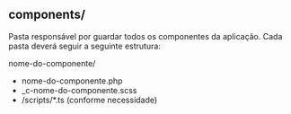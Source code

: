 ## components/

Pasta responsável por guardar todos os componentes da aplicação.
Cada pasta deverá seguir a seguinte estrutura:

nome-do-componente/

- nome-do-componente.php
- \_c-nome-do-componente.scss
- /scripts/\*.ts (conforme necessidade)
